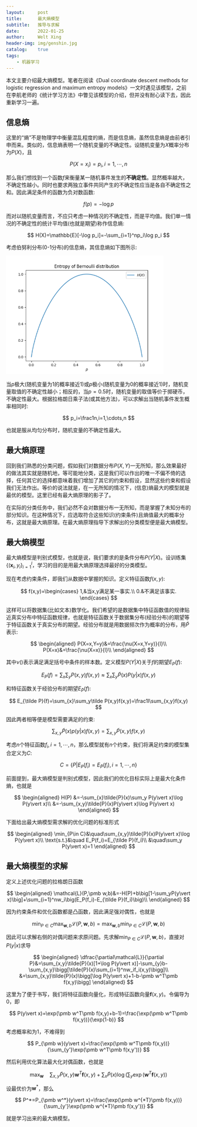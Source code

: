 ```yaml
---
layout:     post
title:      最大熵模型
subtitle:   推导与求解
date:       2022-01-25
author:     Welt Xing
header-img: img/genshin.jpg
catalog:    true
tags:
    - 机器学习
---
```


本文主要介绍最大熵模型。笔者在阅读《Dual coordinate descent methods for logistic regression and maximum entropy models》一文时遇见该模型，之前在李航老师的《统计学习方法》中瞥见该模型的介绍，但并没有耐心读下去，因此重新学习一遍。

## 信息熵

这里的“熵”不是物理学中衡量混乱程度的熵，而是信息熵，虽然信息熵是由前者引申而来。类似的，信息熵表明一个随机变量的不确定性。设随机变量为$X$概率分布为$P(X)$，且

$$
P(X=x_i)=p_i,i=1,\cdots,n
$$

那么我们想找到一个函数$f$来衡量某一随机事件发生的**不确定性**。显然概率越大，不确定性越小。同时也要求两独立事件共同产生的不确定性应当是各自不确定性之和。因此满足条件的函数为负对数函数:

$$
f(p)=-\log p
$$

而对以随机变量而言，不应只考虑一种情况的不确定性，而是平均值。我们单一情况的不确定性的统计平均值(也就是期望)称作信息熵:

$$
H(X)=\mathbb{E}[-\log p_i]=-\sum_{i=1}^np_i\log p_i
$$

考虑伯努利分布(0-1分布)的信息熵，其信息熵如下图所示:

<img src="/img/entropy.png" alt="1" style="zoom:67%;" />

当$p$极大(随机变量为1的概率接近1)或$p$极小(随机变量为0的概率接近1)时，随机变量取值的不确定性越小；相反的，当$p=0.5$时，随机变量的取值等价于掷硬币，不确定性最大。根据拉格朗日乘子法(或其他方法)，可以求解出当随机事件发生概率相同时:

$$
p_i=\frac1n,i=1,\cdots,n
$$

也就是服从均匀分布时，随机变量的不确定性最大。

## 最大熵原理

回到我们熟悉的分类问题，假如我们对数据分布$P(X,Y)$一无所知，那么效果最好的做法其实就是随机地，等可能地分类，这是我们可以作出的唯一不偏不倚的选择，任何其它的选择都意味着我们增加了其它的约束和假设，显然这些约束和假设我们无法作出。等价的说法就是，在一无所知的情况下，(信息)熵最大的模型就是最优的模型。这里已经有最大熵原理的影子了。

在实际的分类任务中，我们必然不会对数据分布一无所知，而是掌握了未知分布的部分知识。在这种情况下，应选取符合这些知识(约束条件)且熵值最大的概率分布，这就是最大熵原理。在最大熵原理指导下求解出的分类模型便是最大熵模型。

## 最大熵模型

最大熵模型是判别式模型，也就是说，我们要求的是条件分布$P(Y\vert X)$。设训练集$\{(\pmb x_i,y_i\}_{i=1}^l$，学习的目的是用最大熵原理选择最好的分类模型。

现在考虑约束条件，即我们从数据中掌握的知识。定义特征函数$f(x,y)$:

$$
f(x,y)=\begin{cases}
1,&当x,y满足某一事实.\\
0.&不满足该事实.
\end{cases}
$$

这样可以将数据集(比如文本)数学化。我们希望的是数据集中特征函数值的规律贴近真实分布中特征函数规律，也就是特征函数关于数据集分布(经验分布)的期望等于特征函数关于真实分布的期望。经验分布就是用数据频次作为概率的分布，用$\tilde{P}$表示:

$$
\begin{aligned}
P(X=x,Y=y)&=\frac{\nu(X=x,Y=y)}{l}\\
P(X=x)&=\frac{\nu(X=x)}{l}\\
\end{aligned}
$$

其中$\nu()$表示满足满足括号中条件的样本数。定义模型$P(Y\vert X)$关于$f$的期望$E_P(f)$:

$$
E_P(f)=\sum_{x}\sum_{y}P(x,y)f(x,y)\approx\sum_{x}\sum_y\tilde{P}(x)P(y\vert x)f(x,y)
$$

和特征函数关于经验分布的期望$E_{\tilde P}(f)$:

$$
E_{\tilde P}(f)=\sum_{x}\sum_y\tilde P(x,y)f(x,y)=\frac1l\sum_{x,y}f(x,y)
$$

因此两者相等便是模型需要满足的约束:

$$
\sum_{x,y}\tilde P(x)p(y\vert x)f(x,y)=\sum_{x,y}\tilde{P}(x,y)f(x,y)
$$

考虑$n$个特征函数$f_i,i=1,\cdots,n$，那么模型就有$n$个约束，我们将满足约束的模型集合定义为$C$:

$$
C=\{P\vert E_{P}(f_i)=E_{\tilde P}(f_i),i=1,\cdots,n\}
$$

前面提到，最大熵模型是判别式模型，因此我们的优化目标实际上是最大化条件熵，也就是

$$
\begin{aligned}
H(P)
&=-\sum_{x}\tilde{P}(x)\sum_y P(y\vert x)\log P(y\vert x)\\
&=-\sum_{x,y}\tilde{P}(x)P(y\vert x)\log P(y\vert x)
\end{aligned}
$$

下面给出最大熵模型需求解的优化问题的标准形式

$$
\begin{aligned}
\min_{P\in C}&\quad\sum_{x,y}\tilde{P}(x)P(y\vert x)\log P(y\vert x)\\
\text{s.t.}&\quad E_P(f_i)=E_{\tilde P}(f_i)\\
&\quad\sum_y P(y\vert x)=1
\end{aligned}
$$

## 最大熵模型的求解

定义上述优化问题的拉格朗日函数

$$
\begin{aligned}
\mathcal{L}(P,\pmb w,b)&=-H(P)+b\big[1-\sum_yP(y\vert x)\big]+\sum_{i=1}^nw_i\big(E_P(f_i)-E_{\tilde P}(f_i)\big)\\
\end{aligned}
$$

因为约束条件和优化函数都是凸函数，因此满足强对偶性，也就是

$$
\min_{P\in C}\max_{\pmb w,b}\mathcal{L}(P,\pmb w,b)=\max_{\pmb w,b}\min_{P\in C}\mathcal{L}(P,\pmb w,b)
$$

因此可以求解右侧的对偶问题来求原问题。先求解$\min_{P\in C}\mathcal{L}(P,\pmb w,b)$，直接对$P(y\vert x)$求导

$$
\begin{aligned}
\dfrac{\partial\mathcal{L}}{\partial P}&=\sum_{x,y}\tilde{P}(x)[1+\log P(y\vert x)]-\sum_{y}b-\sum_{x,y}\bigg[\tilde{P}(x)\sum_{i=1}^nw_if_i(x,y)\bigg]\\
&=\sum_{x,y}\tilde{P}(x)\bigg[\log P(y\vert x)+1-b-\pmb w^T\pmb f(x,y)\bigg]
\end{aligned}
$$

这里为了便于书写，我们将特征函数向量化，形成特征函数向量$\pmb{f}(x,y)$。令偏导为0，即

$$
P(y\vert x)=\exp(\pmb w^T\pmb f(x,y)+b-1)=\frac{\exp(\pmb w^T\pmb f(x,y))}{\exp(1-b)}
$$

考虑概率和为1，不难得到

$$
P_{\pmb w}(y\vert x)=\frac{\exp(\pmb w^T\pmb f(x,y))}{\sum_{y'}\exp(\pmb w^T\pmb f(x,y'))}
$$

然后利用优化算法最大化对偶函数，也就是

$$
\max_{\pmb w}\quad\sum_{x,y}\tilde{P}(x,y)\pmb w^T\pmb f(x,y)+\sum_{x}\tilde{P}(x)\log\big(\sum_{y}\exp(\pmb w^T\pmb f(x,y)\big)
$$

设最优价为$\pmb w^*$，那么

$$
P^*=P_{\pmb w^*}(y\vert x)=\frac{\exp(\pmb w^{*T}\pmb f(x,y))}{\sum_{y'}\exp(\pmb w^{*T}\pmb f(x,y'))}
$$

就是学习出来的最大熵模型。
